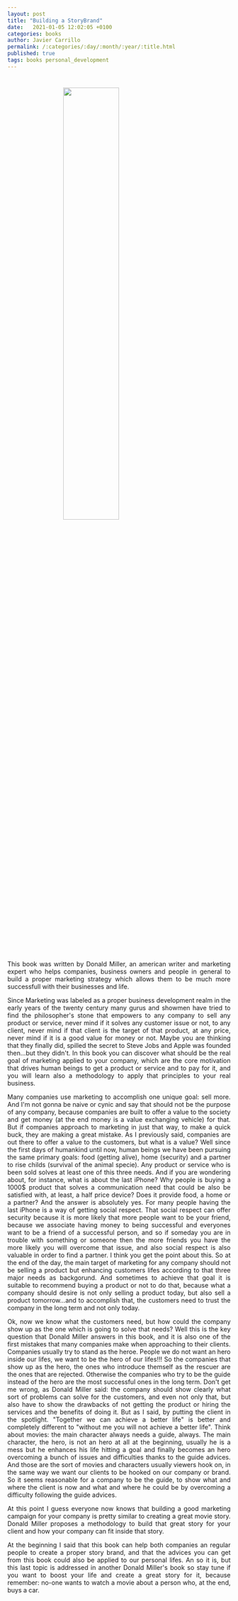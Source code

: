 ```yaml
---
layout: post
title: "Building a StoryBrand"
date:   2021-01-05 12:02:05 +0100
categories: books
author: Javier Carrillo
permalink: /:categories/:day/:month/:year/:title.html
published: true
tags: books personal_development 
---
```


<h1><img style="display: block; margin-left: auto; margin-right: auto; width: 50%" src="https://jcentercreation.github.io/JekyllPersonalWeb/assets/img/book-top.svg"></h1>

<p style="text-align: justify">This book was written by Donald Miller, an american writer and marketing expert who helps companies, business owners and people in general to build a proper marketing strategy which allows them to be much more successfull with their businesses and life.</p>

<p style="text-align: justify">Since Marketing was labeled as a proper business development realm in the early years of the twenty century many gurus and showmen have tried to find the philosopher's stone that empowers to any company to sell any product or service, never mind if it solves any customer issue or not, to any client, never mind if that client is the target of that product, at any price, never mind if it is a good value for money or not. Maybe you are thinking that they finally did, spilled the secret to Steve Jobs and Apple was founded then...but they didn't. In this book you can discover what should be the real goal of marketing applied to your company, which are the core motivation that drives human beings to get a product or service and to pay for it, and you will learn also a methodology to apply that principles to your real business.</p>

<p style="text-align: justify">Many companies use marketing to accomplish one unique goal: sell more. And I'm not gonna be naive or cynic and say that should not be the purpose of any company, because companies are built to offer a value to the society and get money (at the end money is a value exchanging vehicle) for that. But if companies approach to marketing in just that way, to make a quick buck, they are making a great mistake. As I previously said, companies are out there to offer a value to the customers, but what is a value? Well since the first days of humankind until now, human beings we have been pursuing the same primary goals: food (getting alive), home (security) and a partner to rise childs (survival of the animal specie). Any product or service who is been sold solves at least one of this three needs. And if you are wondering about, for instance, what is about the last iPhone? Why people is buying a 1000$ product that solves a communication need that could be also be satisfied with, at least, a half price device? Does it provide food, a home or a partner? And the answer is absolutely yes. For many people having the last iPhone is a way of getting social respect. That social respect can offer security because it is more likely that more people want to be your friend, because we associate having money to being successful and everyones want to be a friend of a successful person, and so if someday you are in trouble with something or someone then the more friends you have the more likely you will overcome that issue, and also social respect is also valuable in order to find a partner. I think you get the point about this. So at the end of the day, the main target of marketing for any company should not be selling a product but enhancing customers lifes according to that three major needs as backgorund. And sometimes to achieve that goal it is suitable to recommend buying a product or not to do that, because what a company should desire is not only selling a product today, but also sell a product tomorrow...and to accomplish that, the customers need to trust the company in the long term and not only today.</p>

<p style="text-align: justify">Ok, now we know what the customers need, but how could the company show up as the one which is going to solve that needs? Well this is the key question that Donald Miller answers in this book, and it is also one of the first mistakes that many companies make when approaching to their clients. Companies usually try to stand as the heroe. People we do not want an hero inside our lifes, we want to be the hero of our lifes!!! So the companies that show up as the hero, the ones who introduce themself as the rescuer are the ones that are rejected. Otherwise the companies who try to be the guide instead of the hero are the most successful ones in the long term. Don't get me wrong, as Donald Miller said: the company should show clearly what sort of problems can solve for the customers, and even not only that, but also have to show the drawbacks of not getting the product or hiring the services and the benefits of doing it. But as I said, by putting the client in the spotlight. "Together we can achieve a better life" is better and completely different to "without me you will not achieve a better life". Think about movies: the main character always needs a guide, always. The main character, the hero, is not an hero at all at the beginning, usually he is a mess but he enhances his life hitting a goal and finally becomes an hero overcoming a bunch of issues and difficulties thanks to the guide advices. And those are the sort of movies and characters usually viewers hook on, in the same way we want our clients to be hooked on our company or brand. So it seems reasonable for a company to be the guide, to show what and where the client is now and what and where he could be by overcoming a difficulty following the guide advices.</p>

<p style="text-align: justify">At this point I guess everyone now knows that building a good marketing campaign for your company is pretty similar to creating a great movie story. Donald Miller proposes a methodology to build that great story for your client and how your company can fit inside that story.</p>

<p style="text-align: justify">At the beginning I said that this book can help both companies an regular people to create a proper story brand, and that the advices you can get from this book could also be applied to our personal lifes. An so it is, but this last topic is addressed in another Donald Miller's book so stay tune if you want to boost your life and create a great story for it, because remember: no-one wants to watch a movie about a person who, at the end, buys a car.</p>

